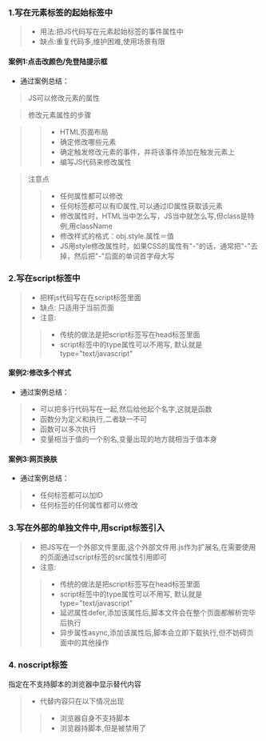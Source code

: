 ### 1.写在元素标签的起始标签中
> * 用法:把JS代码写在元素起始标签的事件属性中
> * 缺点:重复代码多,维护困难,使用场景有限

#### 案例1:点击改颜色/免登陆提示框

* 通过案例总结：

> JS可以修改元素的属性

> 修改元素属性的步骤

>> * HTML页面布局
>> * 确定修改哪些元素
>> * 确定触发修改元素的事件，并将该事件添加在触发元素上
>> * 编写JS代码来修改属性

> 注意点
>> * 任何属性都可以修改
>> * 任何标签都可以有ID属性,可以通过ID属性获取该元素
>> * 修改属性时，HTML当中怎么写，JS当中就怎么写,但class是特例,用className
>> * 修改样式的格式：obj.style.属性＝值
>> * JS用style修改属性时，如果CSS的属性有"-"的话，通常把"-"去掉，然后把"-"后面的单词首字母大写

### 2.写在script标签中
> * 把样js代码写在在script标签里面
> * 缺点: 只适用于当前页面
> * 注意:
>> * 传统的做法是把script标签写在head标签里面
>> * script标签中的type属性可以不用写, 默认就是type="text/javascript"

#### 案例2:修改多个样式
* 通过案例总结：

> * 可以把多行代码写在一起,然后给他起个名字,这就是函数
> * 函数分为定义和执行,二者缺一不可 
> * 函数可以多次执行
> * 变量相当于值的一个别名,变量出现的地方就相当于值本身


#### 案例3:网页换肤
* 通过案例总结：

> * 任何标签都可以加ID
> * 任何标签的任何属性都可以修改

### 3.写在外部的单独文件中,用script标签引入
> * 把JS写在一个外部文件里面,这个外部文件用.js作为扩展名,在需要使用的页面通过script标签的src属性引用即可
> * 注意:
>> * 传统的做法是把script标签写在head标签里面
>> * script标签中的type属性可以不用写, 默认就是type="text/javascript"
>> * 延迟属性defer,添加该属性后,脚本文件会在整个页面都解析完毕后执行
>> * 异步属性async,添加该属性后,脚本会立即下载执行,但不妨碍页面中的其他操作

### 4. noscript标签
指定在不支持脚本的浏览器中显示替代内容
> * 代替内容只在以下情况出现
>> * 浏览器自身不支持脚本
>> * 浏览器持脚本,但是被禁用了
